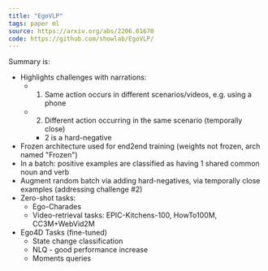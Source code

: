 ```yaml
---
title: "EgoVLP"
tags: paper ml
source: https://arxiv.org/abs/2206.01670
code: https://github.com/showlab/EgoVLP/
---
```


Summary is:
- Highlights challenges with narrations:
  - 1) Same action occurs in different scenarios/videos, e.g. using a phone
  - 2) Different action occurring in the same scenario (temporally close)
    - 2 is a hard-negative
- Frozen architecture used for end2end training (weights not frozen, arch named
  "Frozen")
- In a batch: positive examples are classified as having 1 shared common noun and verb
- Augment random batch via adding hard-negatives, via temporally close examples (addressing challenge #2)
- Zero-shot tasks:
  - Ego-Charades
  - Video-retrieval tasks: EPIC-Kitchens-100, HowTo100M, CC3M+WebVid2M
- Ego4D Tasks (fine-tuned)
  - State change classification
  - NLQ - good performance increase
  - Moments queries
